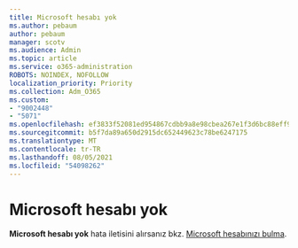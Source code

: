 ```yaml
---
title: Microsoft hesabı yok
ms.author: pebaum
author: pebaum
manager: scotv
ms.audience: Admin
ms.topic: article
ms.service: o365-administration
ROBOTS: NOINDEX, NOFOLLOW
localization_priority: Priority
ms.collection: Adm_O365
ms.custom:
- "9002448"
- "5071"
ms.openlocfilehash: ef3833f52081ed954867cdbb9a8e98cbea267e1f3d6bc88eff93c09550a00805
ms.sourcegitcommit: b5f7da89a650d2915dc652449623c78be6247175
ms.translationtype: MT
ms.contentlocale: tr-TR
ms.lasthandoff: 08/05/2021
ms.locfileid: "54098262"
---
```

# <a name="microsoft-account-does-not-exist"></a>Microsoft hesabı yok

**Microsoft hesabı yok** hata iletisini alırsanız bkz. [Microsoft hesabınızı bulma](https://support.microsoft.com/help/13811/microsoft-account-how-to-find).
